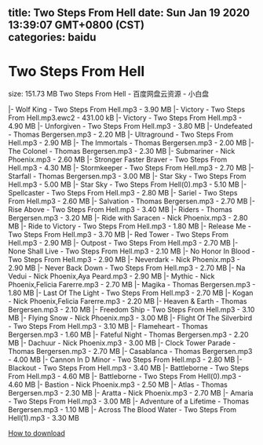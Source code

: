 
title: Two Steps From Hell
date: Sun Jan 19 2020 13:39:07 GMT+0800 (CST)    
categories: baidu
---

# Two Steps From Hell
size: 151.73 MB
 Two Steps From Hell - 百度网盘云资源 - 小白盘
 
|- Wolf King - Two Steps From Hell.mp3 - 3.90 MB
|- Victory - Two Steps From Hell.mp3.ewc2 - 431.00 kB
|- Victory - Two Steps From Hell.mp3 - 4.90 MB
|- Unforgiven - Two Steps From Hell.mp3 - 3.80 MB
|- Undefeated - Thomas Bergersen.mp3 - 2.20 MB
|- Ultraground - Two Steps From Hell.mp3 - 2.90 MB
|- The Immortals - Thomas Bergersen.mp3 - 2.00 MB
|- The Colonel - Thomas Bergersen.mp3 - 2.30 MB
|- Submariner - Nick Phoenix.mp3 - 2.60 MB
|- Stronger Faster Braver - Two Steps From Hell.mp3 - 4.30 MB
|- Stormkeeper - Two Steps From Hell.mp3 - 2.70 MB
|- Starfall - Thomas Bergersen.mp3 - 3.00 MB
|- Star Sky - Two Steps From Hell.mp3 - 5.00 MB
|- Star Sky - Two Steps From Hell(0).mp3 - 5.10 MB
|- Spellcaster - Two Steps From Hell.mp3 - 2.80 MB
|- Sariel - Two Steps From Hell.mp3 - 2.60 MB
|- Salvation - Thomas Bergersen.mp3 - 2.70 MB
|- Rise Above - Two Steps From Hell.mp3 - 3.40 MB
|- Riders - Thomas Bergersen.mp3 - 3.20 MB
|- Ride with Saracen - Nick Phoenix.mp3 - 2.80 MB
|- Ride to Victory - Two Steps From Hell.mp3 - 1.80 MB
|- Release Me - Two Steps From Hell.mp3 - 3.70 MB
|- Red Tower - Two Steps From Hell.mp3 - 2.90 MB
|- Outpost - Two Steps From Hell.mp3 - 2.70 MB
|- None Shall Live - Two Steps From Hell.mp3 - 2.10 MB
|- No Honor In Blood - Two Steps From Hell.mp3 - 2.90 MB
|- Neverdark - Nick Phoenix.mp3 - 2.90 MB
|- Never Back Down - Two Steps From Hell.mp3 - 2.70 MB
|- Na Vedui - Nick Phoenix,Aya Peard.mp3 - 2.90 MB
|- Mythic - Nick Phoenix,Felicia Farerre.mp3 - 2.70 MB
|- Magika - Thomas Bergersen.mp3 - 1.80 MB
|- Last Of The Light - Two Steps From Hell.mp3 - 2.70 MB
|- Kogan - Nick Phoenix,Felicia Farerre.mp3 - 2.20 MB
|- Heaven & Earth - Thomas Bergersen.mp3 - 2.10 MB
|- Freedom Ship - Two Steps From Hell.mp3 - 3.10 MB
|- Flying Snow - Nick Phoenix.mp3 - 3.00 MB
|- Flight Of The Silverbird - Two Steps From Hell.mp3 - 3.10 MB
|- Flameheart - Thomas Bergersen.mp3 - 1.60 MB
|- Fateful Night - Thomas Bergersen.mp3 - 2.20 MB
|- Dachuur - Nick Phoenix.mp3 - 3.00 MB
|- Clock Tower Parade - Thomas Bergersen.mp3 - 2.70 MB
|- Casablanca - Thomas Bergersen.mp3 - 4.00 MB
|- Cannon In D Minor - Two Steps From Hell.mp3 - 2.80 MB
|- Blackout - Two Steps From Hell.mp3 - 3.40 MB
|- Battleborne - Two Steps From Hell.mp3 - 4.60 MB
|- Battleborne - Two Steps From Hell(0).mp3 - 4.60 MB
|- Bastion - Nick Phoenix.mp3 - 2.50 MB
|- Atlas - Thomas Bergersen.mp3 - 2.30 MB
|- Aratta - Nick Phoenix.mp3 - 2.70 MB
|- Amaria - Two Steps From Hell.mp3 - 3.00 MB
|- Adventure of a Lifetime - Thomas Bergersen.mp3 - 1.10 MB
|- Across The Blood Water - Two Steps From Hell(1).mp3 - 3.30 MB

[How to download](https://bpcam.bemobtrk.com/go/2ceec3aa-1ca2-46d6-b9ff-aaa5c184517c?jno=2707)
